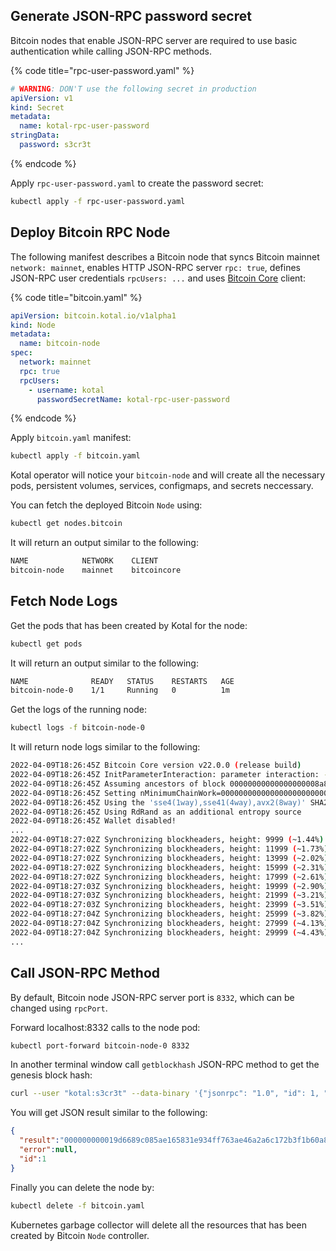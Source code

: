 ## Generate JSON-RPC password secret

Bitcoin nodes that enable JSON-RPC server are required to use basic authentication while calling JSON-RPC methods. 

{% code title="rpc-user-password.yaml" %}
```yaml
# WARNING: DON'T use the following secret in production
apiVersion: v1
kind: Secret
metadata:
  name: kotal-rpc-user-password
stringData:
  password: s3cr3t
```
{% endcode %}

Apply `rpc-user-password.yaml` to create the password secret:

```bash
kubectl apply -f rpc-user-password.yaml
```

## Deploy Bitcoin RPC Node

The following manifest describes a Bitcoin node that syncs Bitcoin mainnet `network: mainnet`, enables HTTP JSON-RPC server `rpc: true`, defines JSON-RPC user credentials `rpcUsers: ...` and uses [Bitcoin Core](https://github.com/bitcoin/bitcoin) client:

{% code title="bitcoin.yaml" %}
```yaml
apiVersion: bitcoin.kotal.io/v1alpha1
kind: Node
metadata:
  name: bitcoin-node
spec:
  network: mainnet
  rpc: true
  rpcUsers:
    - username: kotal
      passwordSecretName: kotal-rpc-user-password
```
{% endcode %}

Apply `bitcoin.yaml` manifest:

```bash
kubectl apply -f bitcoin.yaml
```

Kotal operator will notice your `bitcoin-node` and will create all the necessary pods, persistent volumes, services, configmaps, and secrets neccessary.

You can fetch the deployed Bitcoin `Node` using:

```bash
kubectl get nodes.bitcoin
```

It will return an output similar to the following:

```bash
NAME            NETWORK    CLIENT
bitcoin-node    mainnet    bitcoincore
```

## Fetch Node Logs

Get the pods that has been created by Kotal for the node:

```bash
kubectl get pods
```

It will return an output similar to the following:

```bash
NAME              READY   STATUS    RESTARTS   AGE
bitcoin-node-0    1/1     Running   0          1m
```

Get the logs of the running node:

```bash
kubectl logs -f bitcoin-node-0
```

It will return node logs similar to the following:

```bash
2022-04-09T18:26:45Z Bitcoin Core version v22.0.0 (release build)
2022-04-09T18:26:45Z InitParameterInteraction: parameter interaction: -bind set -> setting -listen=1
2022-04-09T18:26:45Z Assuming ancestors of block 00000000000000000008a89e854d57e5667df88f1cdef6fde2fbca1de5b639ad have valid signatures.
2022-04-09T18:26:45Z Setting nMinimumChainWork=00000000000000000000000000000000000000001fa4663bbbe19f82de910280
2022-04-09T18:26:45Z Using the 'sse4(1way),sse41(4way),avx2(8way)' SHA256 implementation
2022-04-09T18:26:45Z Using RdRand as an additional entropy source
2022-04-09T18:26:45Z Wallet disabled!
...
2022-04-09T18:27:02Z Synchronizing blockheaders, height: 9999 (~1.44%)
2022-04-09T18:27:02Z Synchronizing blockheaders, height: 11999 (~1.73%)
2022-04-09T18:27:02Z Synchronizing blockheaders, height: 13999 (~2.02%)
2022-04-09T18:27:02Z Synchronizing blockheaders, height: 15999 (~2.31%)
2022-04-09T18:27:02Z Synchronizing blockheaders, height: 17999 (~2.61%)
2022-04-09T18:27:03Z Synchronizing blockheaders, height: 19999 (~2.90%)
2022-04-09T18:27:03Z Synchronizing blockheaders, height: 21999 (~3.21%)
2022-04-09T18:27:03Z Synchronizing blockheaders, height: 23999 (~3.51%)
2022-04-09T18:27:04Z Synchronizing blockheaders, height: 25999 (~3.82%)
2022-04-09T18:27:04Z Synchronizing blockheaders, height: 27999 (~4.13%)
2022-04-09T18:27:04Z Synchronizing blockheaders, height: 29999 (~4.43%)
...
```

## Call JSON-RPC Method

By default, Bitcoin node JSON-RPC server port is `8332`, which can be changed using `rpcPort`.

Forward localhost:8332 calls to the node pod:

```bash
kubectl port-forward bitcoin-node-0 8332
```

In another terminal window call `getblockhash` JSON-RPC method to get the genesis block hash:

```bash
curl --user "kotal:s3cr3t" --data-binary '{"jsonrpc": "1.0", "id": 1, "method": "getblockhash", "params": [0]}' -H 'content-type: text/plain;' http://0.0.0.0:8332
```

You will get JSON result similar to the following:

```json
{
  "result":"000000000019d6689c085ae165831e934ff763ae46a2a6c172b3f1b60a8ce26f",
  "error":null,
  "id":1
}
```

Finally you can delete the node by:

```bash
kubectl delete -f bitcoin.yaml
```

Kubernetes garbage collector will delete all the resources that has been created by Bitcoin `Node` controller.
